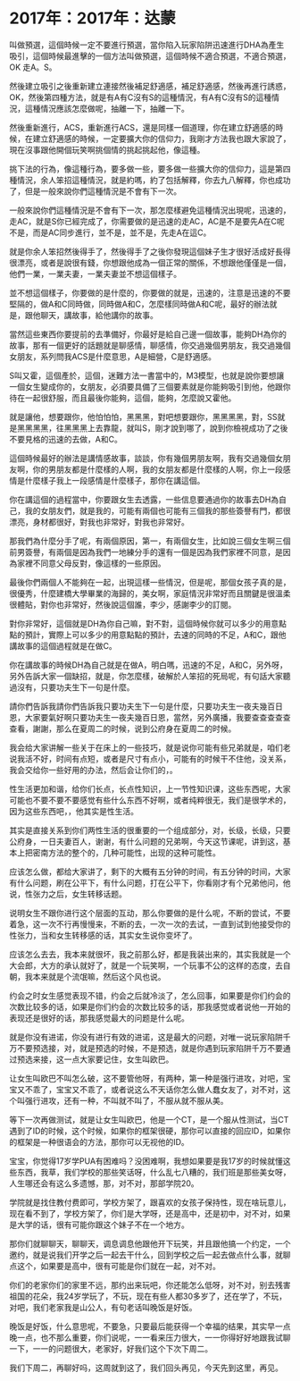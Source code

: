 # 2017年：2017年：达蒙

叫做預選，這個時候一定不要進行預選，當你陷入玩家陷阱迅速進行DHA為產生吸引，這個時候最進擊的一個方法叫做預選，這個時候不適合預選，不適合預選，OK 走A。S。

然後建立吸引之後重新建立連接然後補足舒適感，補足舒適感，然後再進行誘惑，OK，然後第四種方法，就是有A有C沒有S的這種情況，有A有C沒有S的這種情況，這種情況應該怎麼做呢，抽離一下，抽離一下。

然後重新進行，ACS，重新進行ACS，還是同樣一個道理，你在建立舒適感的時候，在建立舒適感的時候，一定要擴大你的信仰力，我剛才方法我也跟大家說了，現在沒事跟他開個玩笑啊挑個情的挑起挑起他，像這種。

挑下法的行為，像這種行為，要多做一些，要多做一些擴大你的信仰力，這是第四種情況，余人笨招這種情況，就是約嗎，約了包括解釋，你去九八解釋，你也成功了，但是一般來說你們這種情況是不會有下一次。

一般來說你們這種情況是不會有下一次，那怎麼樣避免這種情況出現呢，迅速的，走AC，就是S你已經完成了，你需要做的是迅速的走AC，AC是不是要先A在C呢不是，而是AC同步進行，並不是，並不是，先走A在這C。

就是你余人笨招然後得手了，然後得手了之後你發現這個妹子生才很好活成好長得很漂亮，或者是說很有錢，你想跟他成為一個正常的關係，不想跟他僅僅是一個，他們一業，一業夫妻，一業夫妻並不想這個樣子。

並不想這個樣子，你要做的是什麼的，你要做的就是，迅速的，注意是迅速的不要堅隔的，做A和C同時做，同時做A和C，怎麼樣同時做A和C呢，最好的辦法就是，跟他聊天，講故事，給他講你的故事。

當然這些東西你要提前的去準備好，你最好是給自己邊一個故事，能夠DH為你的故事，那有一個更好的話題就是聊感情，聊感情，你交過幾個男朋友，我交過幾個女朋友，系列問我ACS是什麼意思，A是細營，C是舒適感。

S叫又霍，這個產於，這個，迷難方法一書當中的，M3模型，也就是說你要想讓一個女生變成你的，女朋友，必須要具備了三個要素就是你能夠吸引到他，他跟你待在一起很舒服，而且最後你能夠，這個，能夠，怎麼說又霍他。

就是讓他，想要跟你，他怕怕怕，黑黑黑，對吧想要跟你，黑黑黑黑，對，SS就是黑黑黑黑，往黑黑黑上去靠龍，就叫S，剛才說到哪了，說到你檢視成功了之後不要見格的迅速的去做，A和C。

這個時候最好的辦法是講情感故事，談談，你有幾個男朋友啊，我有交過幾個女朋友啊，你的男朋友都是什麼樣的人啊，我的女朋友都是什麼樣的人啊，你上一段感情是什麼樣子我上一段感情是什麼樣子，那你在講這個。

你在講這個的過程當中，你要跟女生去透露，一些信息要通過你的故事去DH為自己，我的女朋友們，就是我的，可能有兩個也可能有三個我的那些簽譽有門，都很漂亮，身材都很好，對我也非常好，對我也非常好。

那我們為什麼分手了呢，有兩個原因，第一，有兩個女生，比如說三個女生啊三個前男簽譽，有兩個是因為我們一地練分手的還有一個是因為我們家裡不同意，是因為家裡不同意父母反對，像這樣的一些原因。

最後你們兩個人不能夠在一起，出現這樣一些情況，但是呢，那個女孩子真的是，很優秀，什麼建橋大學畢業的海歸的，美女啊，家庭情況非常好而且關鍵是很溫柔很體貼，對你也非常好，然後說這個誰，李少，感謝李少的訂閱。

對你非常好，這個就是DH為你自己嘛，對不對，這個時候你就可以多少的用意點點的預計，實際上可以多少的用意點點的預計，去速的同時的不足，A和C，跟他講故事的這個過程就是在做C。

你在講故事的時候DH為自己就是在做A，明白嗎，迅速的不足，A和C，另外呀，另外告訴大家一個缺招，就是，你怎麼樣，破解於人笨招的死局呢，有句話大家聽過沒有，只要功夫生下一句是什麼。

請你們告訴我請你們告訴我只要功夫生下一句是什麼，只要功夫生一夜夫幾百日恩，大家要氣好啊只要功夫生一夜夫幾百日恩，當然，另外廣播，我要查查查查查查看，謝謝，那么在夏周二的时候，说到公府身在夏周二的时候。

我会给大家讲解一些关于在床上的一些技巧，就是说你可能有些兄弟就是，咱们老说我活不好，时间有点短，或者是尺寸有点小，可能有的时候干不住他，没关系，我会交给你一些好用的办法，然后会让你们的，。

性生活更加和谐，给你们长点，长点性知识，上一节性知识课，这些东西呢，大家可能也不要不要不要感觉有些什么东西不好啊，或者纯粹很无，我们是很学术的，因为这些东西吧，，他其实是性生活。

其实是直接关系到你们两性生活的很重要的一个组成部分，对，长级，长级，只要公府身，一日夫妻百人，谢谢，有什么问题的兄弟啊，今天这节课呢，讲到这，基本上把密南方法的整个的，几种可能性，出现的这种可能性。

应该怎么做，都给大家讲了，剩下的大概有五分钟的时间，有五分钟的时间，大家有什么问题，刷在公平下，有什么问题，打在公平下，你看刚才有个兄弟他问，他说，性张力之后，女生转移话题。

说明女生不跟你进行这个层面的互动，那么你要做的是什么呢，不断的尝试，不要着急，这一次不行再慢慢来，不断的去，一次一次的去试，一直到试到他接受你的性张力，当和女生转移感的话，其实女生说你变坏了。

应该怎么去去，我本来就很坏，我之前那么好，都是我装出来的，其实我就是一个大会郎，大方的承认就好了，就是一个玩笑啊，一个玩事不公的这样的态度，去自朝，我本来就是个流氓嘛，然后这个风也说。

约会之时女生感觉表现不错，约会之后就冷淡了，怎么回事，如果要是你们约会的次数比较多的话，如果是你们约会的次数比较多的话，那我感觉或者说他一开始的表现还是很好的话，那我感觉最大的问题是什么呢。

就是你没有进诺，你没有进行有效的进诺，这是最大的问题，对唯一说玩家陷阱千万不要预选接，对，就是预选的时候，不是预选，就是你遇到玩家陷阱千万不要通过预选来接，这一点大家要记住，女生叫欧巴。

让女生叫欧巴不叫怎么破，这不要管他呀，有两种，第一种是强行进攻，对吧，宝宝又不乖了，宝宝又不乖了，或者说这么不天话你怎么做人蠢女友了，对不对，这个叫强行进攻，还有一种，不叫就不叫了，不服从就不服从美。

等下一次再做测试，就是让女生叫欧巴，他是一个CT，是一个服从性测试，当CT遇到了ID的时候，这个时候，如果你的框架很硬，那你可以直接的回应ID，如果你的框架是一种很语会的方法，那你可以无视他的ID。

宝宝，你觉得17岁学PUA有困难吗？没困难啊，我想如果要是我17岁的时候就懂这些东西，我草，我们学校的那些笑话呀，什么乱七八糟的，我们班是那些美女呀，人生哪还会有这么多遗憾，那，对不对，那部学院20。

学院就是找住教付费即可，学校方架了，跟喜欢的女孩子保持性，现在啥玩意儿，现在看不到了，学校方架了，你们是大学呀，还是高中，还是初中，对不对，如果是大学的话，很有可能你跟这个妹子不在一个地方。

那你们就聊聊天，聊聊天，调息调息他跟他开下玩笑，并且跟他搞一个约定，一个邀约，就是说我们开学之后一起去干什么，回到学校之后一起去做点什么事，就聊点这个，如果要是高中，很有可能是你们就在一起，对不对。

你们的老家你们的家里不远，那约出来玩吧，你还能怎么低呀，对不对，别去残害祖国的花朵，我24岁学玩了，不玩，现在有些人都30多岁了，还在学了，不玩，对吧，我们老家我是山公人，有句老话叫晚饭是好饭。

晚饭是好饭，什么意思呢，不要急，只要最后能获得一个幸福的结果，其实早一点晚一点，也不那么重要，你们说呢，一一看来压力很大，一一你得好好地跟我试聊一下，一一的问题很大，老家好，好我们这个下次下周二。

我们下周二，再聊好吗，这周就到这了，我们回头再见，今天先到这里，再见。